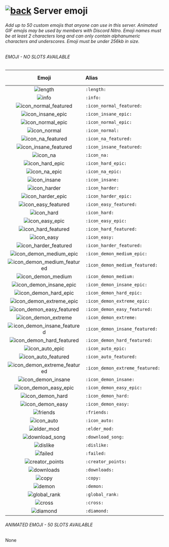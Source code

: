 # [![back](https://cdn.discordapp.com/emojis/887168885747511396?size=32)](https://reper2.github.io/Downloadable-Files/discord/guilds/885670545981579315) Server emoji

###### Add up to 50 custom emojis that anyone can use in this server. Animated GIF emojis may be used by members with Discord Nitro. Emoji names must be at least 2 characters long and can only contain alphanumeric characters and underscores. Emoji must be under 256kb in size.



###### EMOJI - NO SLOTS AVAILABLE
| Emoji | Alias | Uploaded by |
| :----: | :--- | :----: |
| ![length](https://cdn.discordapp.com/emojis/885788886821904424.png?size=32) | `:length:` | [Reper2](https://discord.gg/aMSKe7ZT9Q)
| ![info](https://cdn.discordapp.com/emojis/885671117728137308.png?size=32) | `:info:` | [Reper2](https://discord.gg/aMSKe7ZT9Q)
| ![icon_normal_featured](https://cdn.discordapp.com/emojis/885671117711372298.png?size=32) | `:icon_normal_featured:` | [Reper2](https://discord.gg/aMSKe7ZT9Q)
| ![icon_insane_epic](https://cdn.discordapp.com/emojis/885670991638954034.png?size=32) | `:icon_insane_epic:` | [Reper2](https://discord.gg/aMSKe7ZT9Q)
| ![icon_normal_epic](https://cdn.discordapp.com/emojis/885670991630577755.png?size=32) | `:icon_normal_epic:` | [Reper2](https://discord.gg/aMSKe7ZT9Q)
| ![icon_normal](https://cdn.discordapp.com/emojis/885670991529934868.png?size=32) | `:icon_normal:` | [Reper2](https://discord.gg/aMSKe7ZT9Q)
| ![icon_na_featured](https://cdn.discordapp.com/emojis/885670991508963370.png?size=32) | `:icon_na_featured:` | [Reper2](https://discord.gg/aMSKe7ZT9Q)
| ![icon_insane_featured](https://cdn.discordapp.com/emojis/885670991487979572.png?size=32) | `:icon_insane_featured:` | [Reper2](https://discord.gg/aMSKe7ZT9Q)
| ![icon_na](https://cdn.discordapp.com/emojis/885670991307608065.png?size=32) | `:icon_na:` | [Reper2](https://discord.gg/aMSKe7ZT9Q)
| ![icon_hard_epic](https://cdn.discordapp.com/emojis/885670991186001931.png?size=32) | `:icon_hard_epic:` | [Reper2](https://discord.gg/aMSKe7ZT9Q)
| ![icon_na_epic](https://cdn.discordapp.com/emojis/885670991160807425.png?size=32) | `:icon_na_epic:` | [Reper2](https://discord.gg/aMSKe7ZT9Q)
| ![icon_insane](https://cdn.discordapp.com/emojis/885670991110504510.png?size=32) | `:icon_insane:` | [Reper2](https://discord.gg/aMSKe7ZT9Q)
| ![icon_harder](https://cdn.discordapp.com/emojis/885670991085326366.png?size=32) | `:icon_harder:` | [Reper2](https://discord.gg/aMSKe7ZT9Q)
| ![icon_harder_epic](https://cdn.discordapp.com/emojis/885670991068528672.png?size=32) | `:icon_harder_epic:` | [Reper2](https://discord.gg/aMSKe7ZT9Q)
| ![icon_easy_featured](https://cdn.discordapp.com/emojis/885670991026614272.png?size=32) | `:icon_easy_featured:` | [Reper2](https://discord.gg/aMSKe7ZT9Q)
| ![icon_hard](https://cdn.discordapp.com/emojis/885670990976274482.png?size=32) | `:icon_hard:` | [Reper2](https://discord.gg/aMSKe7ZT9Q)
| ![icon_easy_epic](https://cdn.discordapp.com/emojis/885670990938529802.png?size=32) | `:icon_easy_epic:` | [Reper2](https://discord.gg/aMSKe7ZT9Q)
| ![icon_hard_featured](https://cdn.discordapp.com/emojis/885670990900776971.png?size=32) | `:icon_hard_featured:` | [Reper2](https://discord.gg/aMSKe7ZT9Q)
| ![icon_easy](https://cdn.discordapp.com/emojis/885670990875611146.png?size=32) | `:icon_easy:` | [Reper2](https://discord.gg/aMSKe7ZT9Q)
| ![icon_harder_featured](https://cdn.discordapp.com/emojis/885670990875594773.png?size=32) | `:icon_harder_featured:` | [Reper2](https://discord.gg/aMSKe7ZT9Q)
| ![icon_demon_medium_epic](https://cdn.discordapp.com/emojis/885670990804308019.png?size=32) | `:icon_demon_medium_epic:` | [Reper2](https://discord.gg/aMSKe7ZT9Q)
| ![icon_demon_medium_featured](https://cdn.discordapp.com/emojis/885670990623965266.png?size=32) | `:icon_demon_medium_featured:` | [Reper2](https://discord.gg/aMSKe7ZT9Q)
| ![icon_demon_medium](https://cdn.discordapp.com/emojis/885670990548455456.png?size=32) | `:icon_demon_medium:` | [Reper2](https://discord.gg/aMSKe7ZT9Q)
| ![icon_demon_insane_epic](https://cdn.discordapp.com/emojis/885670818607144990.png?size=32) | `:icon_demon_insane_epic:` | [Reper2](https://discord.gg/aMSKe7ZT9Q)
| ![icon_demon_hard_epic](https://cdn.discordapp.com/emojis/885670818435190824.png?size=32) | `:icon_demon_hard_epic:` | [Reper2](https://discord.gg/aMSKe7ZT9Q)
| ![icon_demon_extreme_epic](https://cdn.discordapp.com/emojis/885670818217078814.png?size=32) | `:icon_demon_extreme_epic:` | [Reper2](https://discord.gg/aMSKe7ZT9Q)
| ![icon_demon_easy_featured](https://cdn.discordapp.com/emojis/885670816862322758.png?size=32) | `:icon_demon_easy_featured:` | [Reper2](https://discord.gg/aMSKe7ZT9Q)
| ![icon_demon_extreme](https://cdn.discordapp.com/emojis/885670817327902780.png?size=32) | `:icon_demon_extreme:` | [Reper2](https://discord.gg/aMSKe7ZT9Q)
| ![icon_demon_insane_featured](https://cdn.discordapp.com/emojis/885670817051066368.png?size=32) | `:icon_demon_insane_featured:` | [Reper2](https://discord.gg/aMSKe7ZT9Q)
| ![icon_demon_hard_featured](https://cdn.discordapp.com/emojis/885670817004937276.png?size=32) | `:icon_demon_hard_featured:` | [Reper2](https://discord.gg/aMSKe7ZT9Q)
| ![icon_auto_epic](https://cdn.discordapp.com/emojis/885670817004933120.png?size=32) | `:icon_auto_epic:` | [Reper2](https://discord.gg/aMSKe7ZT9Q)
| ![icon_auto_featured](https://cdn.discordapp.com/emojis/885670816983953498.png?size=32) | `:icon_auto_featured:` | [Reper2](https://discord.gg/aMSKe7ZT9Q)
| ![icon_demon_extreme_featured](https://cdn.discordapp.com/emojis/885670816937820170.png?size=32) | `:icon_demon_extreme_featured:` | [Reper2](https://discord.gg/aMSKe7ZT9Q)
| ![icon_demon_insane](https://cdn.discordapp.com/emojis/885670816912662658.png?size=32) | `:icon_demon_insane:` | [Reper2](https://discord.gg/aMSKe7ZT9Q)
| ![icon_demon_easy_epic](https://cdn.discordapp.com/emojis/885670816862322758.png?size=32) | `:icon_demon_easy_epic:` | [Reper2](https://discord.gg/aMSKe7ZT9Q)
| ![icon_demon_hard](https://cdn.discordapp.com/emojis/885670816493224009.png?size=32) | `:icon_demon_hard:` | [Reper2](https://discord.gg/aMSKe7ZT9Q)
| ![icon_demon_easy](https://cdn.discordapp.com/emojis/885670816312885268.png?size=32) | `:icon_demon_easy:` | [Reper2](https://discord.gg/aMSKe7ZT9Q)
| ![friends](https://cdn.discordapp.com/emojis/885670816094769152.png?size=32) | `:friends:` | [Reper2](https://discord.gg/aMSKe7ZT9Q)
| ![icon_auto](https://cdn.discordapp.com/emojis/885670816010862622.png?size=32) | `:icon_auto:` | [Reper2](https://discord.gg/aMSKe7ZT9Q)
| ![elder_mod](https://cdn.discordapp.com/emojis/885670815755038740.png?size=32) | `:elder_mod:` | [Reper2](https://discord.gg/aMSKe7ZT9Q)
| ![download_song](https://cdn.discordapp.com/emojis/885670815725674527.png?size=32) | `:download_song:` | [Reper2](https://discord.gg/aMSKe7ZT9Q)
| ![dislike](https://cdn.discordapp.com/emojis/885670815645966336.png?size=32) | `:dislike:` | [Reper2](https://discord.gg/aMSKe7ZT9Q)
| ![failed](https://cdn.discordapp.com/emojis/885670815591436358.png?size=32) | `:failed:` | [Reper2](https://discord.gg/aMSKe7ZT9Q)
| ![creator_points](https://cdn.discordapp.com/emojis/885670815566290994.png?size=32) | `:creator_points:` | [Reper2](https://discord.gg/aMSKe7ZT9Q)
| ![downloads](https://cdn.discordapp.com/emojis/885670815490781246.png?size=32) | `:downloads:` | [Reper2](https://discord.gg/aMSKe7ZT9Q)
| ![copy](https://cdn.discordapp.com/emojis/885670815482408960.png?size=32) | `:copy:` | [Reper2](https://discord.gg/aMSKe7ZT9Q)
| ![demon](https://cdn.discordapp.com/emojis/885670815364956181.png?size=32) | `:demon:` | [Reper2](https://discord.gg/aMSKe7ZT9Q)
| ![global_rank](https://cdn.discordapp.com/emojis/885670815318810666.png?size=32) | `:global_rank:` | [Reper2](https://discord.gg/aMSKe7ZT9Q)
| ![cross](https://cdn.discordapp.com/emojis/885670815276867665.png?size=32) | `:cross:` | [Reper2](https://discord.gg/aMSKe7ZT9Q)
| ![diamond](https://cdn.discordapp.com/emojis/885670815067148329.png?size=32) | `:diamond:` | [Reper2](https://discord.gg/aMSKe7ZT9Q)

###### ANIMATED EMOJI - 50 SLOTS AVAILABLE

None
